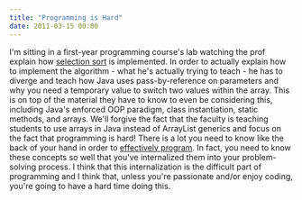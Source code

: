 ```yaml
---
title: "Programming is Hard"
date: 2011-03-15 00:00
---
```


I'm sitting in a first-year programming course's lab watching the prof explain how [selection sort](http://en.wikipedia.org/wiki/Selection_sort) is implemented. In order to actually explain how to implement the algorithm - what he's actually trying to teach - he has to diverge and teach how Java uses pass-by-reference on parameters and why you need a temporary value to switch two values within the array. This is on top of the material they have to know to even be considering this, including Java's enforced OOP paradigm, class instantiation, static methods, and arrays. We'll forgive the fact that the faculty is teaching students to use arrays in Java instead of ArrayList generics and focus on the fact that programming is hard! There is a lot you need to know like the back of your hand in order to [effectively program](http://en.wikipedia.org/wiki/Cargo_cult_programming). In fact, you need to know these concepts so well that you've internalized them into your problem-solving process. I think that this internalization is the difficult part of programming and I think that, unless you're passionate and/or enjoy coding, you're going to have a hard time doing this.

<!-- more -->
